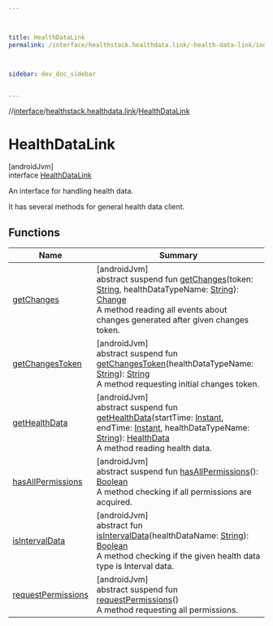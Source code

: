 ```yaml
---



title: HealthDataLink
permalink: /interface/healthstack.healthdata.link/-health-data-link/index.html



sidebar: dev_doc_sidebar


---
```




//[interface](/hl_interface.html)/[healthstack.healthdata.link](../index.html)/[HealthDataLink](index.html)



# HealthDataLink



[androidJvm]\
interface [HealthDataLink](index.html)

An interface for handling health data.



It has several methods for general health data client.



## Functions


| Name | Summary |
|---|---|
| [getChanges](get-changes.html) | [androidJvm]<br>abstract suspend fun [getChanges](get-changes.html)(token: [String](https://kotlinlang.org/api/latest/jvm/stdlib/kotlin/-string/index.html), healthDataTypeName: [String](https://kotlinlang.org/api/latest/jvm/stdlib/kotlin/-string/index.html)): [Change](../-change/index.html)<br>A method reading all events about changes generated after given changes token. |
| [getChangesToken](get-changes-token.html) | [androidJvm]<br>abstract suspend fun [getChangesToken](get-changes-token.html)(healthDataTypeName: [String](https://kotlinlang.org/api/latest/jvm/stdlib/kotlin/-string/index.html)): [String](https://kotlinlang.org/api/latest/jvm/stdlib/kotlin/-string/index.html)<br>A method requesting initial changes token. |
| [getHealthData](get-health-data.html) | [androidJvm]<br>abstract suspend fun [getHealthData](get-health-data.html)(startTime: [Instant](https://developer.android.com/reference/kotlin/java/time/Instant.html), endTime: [Instant](https://developer.android.com/reference/kotlin/java/time/Instant.html), healthDataTypeName: [String](https://kotlinlang.org/api/latest/jvm/stdlib/kotlin/-string/index.html)): [HealthData](../-health-data/index.html)<br>A method reading health data. |
| [hasAllPermissions](has-all-permissions.html) | [androidJvm]<br>abstract suspend fun [hasAllPermissions](has-all-permissions.html)(): [Boolean](https://kotlinlang.org/api/latest/jvm/stdlib/kotlin/-boolean/index.html)<br>A method checking if all permissions are acquired. |
| [isIntervalData](is-interval-data.html) | [androidJvm]<br>abstract fun [isIntervalData](is-interval-data.html)(healthDataName: [String](https://kotlinlang.org/api/latest/jvm/stdlib/kotlin/-string/index.html)): [Boolean](https://kotlinlang.org/api/latest/jvm/stdlib/kotlin/-boolean/index.html)<br>A method checking if the given health data type is Interval data. |
| [requestPermissions](request-permissions.html) | [androidJvm]<br>abstract suspend fun [requestPermissions](request-permissions.html)()<br>A method requesting all permissions. |



